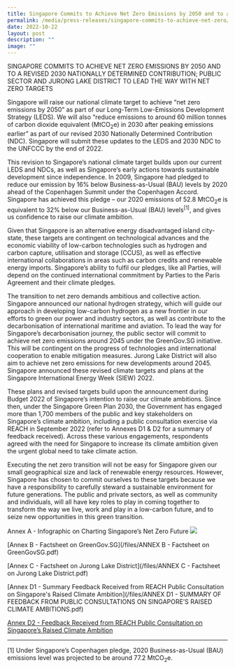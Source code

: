 ```yaml
---
title: Singapore Commits to Achieve Net Zero Emissions by 2050 and to a Revised 2030 Nationally Determined Contribution; Public Sector and Jurong Lake District to Lead The Way with Net Zero Targets
permalink: /media/press-releases/singapore-commits-to-achieve-net-zero/
date: 2022-10-22
layout: post
description: ""
image: ""
---
```


SINGAPORE COMMITS TO ACHIEVE NET ZERO EMISSIONS BY 2050 AND TO A REVISED 2030 NATIONALLY DETERMINED CONTRIBUTION; PUBLIC SECTOR AND JURONG LAKE DISTRICT TO LEAD THE WAY WITH NET ZERO TARGETS

Singapore will raise our national climate target to achieve “net zero emissions by 2050” as part of our Long-Term Low-Emissions Development Strategy (LEDS). We will also “reduce emissions to around 60 million tonnes of carbon dioxide equivalent (MtCO<sub>2</sub>e) in 2030 after peaking emissions earlier” as part of our revised 2030 Nationally Determined Contribution (NDC). Singapore will submit these updates to the LEDS and 2030 NDC to the UNFCCC by the end of 2022.

This revision to Singapore’s national climate target builds upon our current LEDS and NDCs, as well as Singapore’s early actions towards sustainable development since independence. In 2009, Singapore had pledged to reduce our emission by 16% below Business-as-Usual (BAU) levels by 2020 ahead of the Copenhagen Summit under the Copenhagen Accord. Singapore has achieved this pledge – our 2020 emissions of 52.8 MtCO<sub>2</sub>e is equivalent to 32% below our Business-as-Usual (BAU) levels<sup>[1]</sup>, and gives us confidence to raise our climate ambition.

Given that Singapore is an alternative energy disadvantaged island city-state, these targets are contingent on technological advances and the economic viability of low-carbon technologies such as hydrogen and carbon capture, utilisation and storage (CCUS), as well as effective international collaborations in areas such as carbon credits and renewable energy imports. Singapore’s ability to fulfil our pledges, like all Parties, will depend on the continued international commitment by Parties to the Paris Agreement and their climate pledges.

The transition to net zero demands ambitious and collective action. Singapore announced our national hydrogen strategy, which will guide our approach in developing low-carbon hydrogen as a new frontier in our efforts to green our power and industry sectors, as well as contribute to the decarbonisation of international maritime and aviation. To lead the way for Singapore’s decarbonisation journey, the public sector will commit to achieve net zero emissions around 2045 under the GreenGov.SG initiative. This will be contingent on the progress of technologies and international cooperation to enable mitigation measures. Jurong Lake District will also aim to achieve net zero emissions for new developments around 2045. Singapore announced these revised climate targets and plans at the Singapore International Energy Week (SIEW) 2022.

These plans and revised targets build upon the announcement during Budget 2022 of Singapore’s intention to raise our climate ambitions. Since then, under the Singapore Green Plan 2030, the Government has engaged more than 1,700 members of the public and key stakeholders on Singapore’s climate ambition, including a public consultation exercise via REACH in September 2022 (refer to Annexes D1 & D2 for a summary of feedback received). Across these various engagements, respondents agreed with the need for Singapore to increase its climate ambition given the urgent global need to take climate action.

Executing the net zero transition will not be easy for Singapore given our small geographical size and lack of renewable energy resources. However, Singapore has chosen to commit ourselves to these targets because we have a responsibility to carefully steward a sustainable environment for future generations. The public and private sectors, as well as community and individuals, will all have key roles to play in coming together to transform the way we live, work and play in a low-carbon future, and to seize new opportunities in this green transition.

Annex A - Infographic on Charting Singapore’s Net Zero Future
![](/images/2022_Infographic_Charting_Singapore's_Net_Zero_Future.jpg)

[Annex B - Factsheet on GreenGov.SG](/files/ANNEX B - Factsheet on GreenGovSG.pdf)

[Annex C - Factsheet on Jurong Lake District](/files/ANNEX C - Factsheet on Jurong Lake District.pdf)

[Annex D1 - Summary Feedback Received from REACH Public Consultation on Singapore's Raised Climate Ambition](/files/ANNEX D1 - SUMMARY OF FEEDBACK FROM PUBLIC CONSULTATIONS ON SINGAPORE’S RAISED CLIMATE AMBITIONS.pdf)

[Annex D2 - Feedback Received from REACH Public Consultation on Singapore’s Raised Climate Ambition](https://www.nccs.gov.sg/public-consultation/25-oct-2022-feedback-reach-public-consultations-sg-climate-ambition/)

* * *

\[1\] Under Singapore’s Copenhagen pledge, 2020 Business-as-Usual (BAU) emissions level was projected to be around 77.2 MtCO<sub>2</sub>e.
